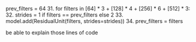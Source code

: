 prev_filters = 64
31. for filters in [64] * 3 + [128] * 4 + [256] * 6 + [512] * 3:
32. strides = 1 if filters == prev_filters else 2
33. model.add(ResidualUnit(filters, strides=strides))
34. prev_filters = filters

be able to explain those lines of code

